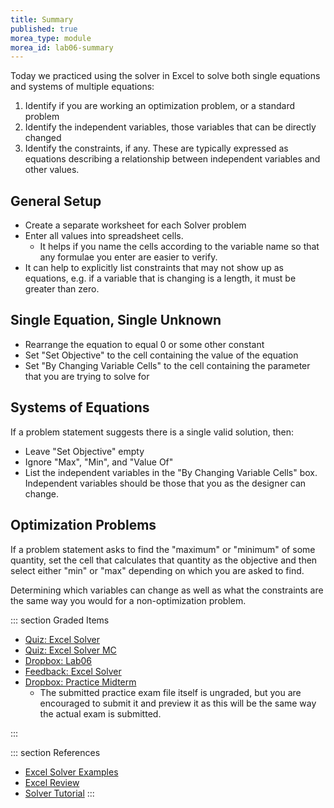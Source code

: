 ```yaml
---
title: Summary
published: true
morea_type: module
morea_id: lab06-summary
---
```

Today we practiced using the solver in Excel to solve both single
equations and systems of multiple equations:

1. Identify if you are working an optimization problem, or a standard problem
2. Identify the independent variables, those variables that can be directly changed
3. Identify the constraints, if any. These are typically expressed as
   equations describing a relationship between independent variables
   and other values.

## General Setup

- Create a separate worksheet for each Solver problem
- Enter all values into spreadsheet cells. 
  - It helps if you name the cells according to the variable name so
    that any formulae you enter are easier to verify.
- It can help to explicitly list constraints that may not show up as
  equations, e.g. if a variable that is changing is a length, it must
  be greater than zero.
  
## Single Equation, Single Unknown

- Rearrange the equation to equal 0 or some other constant
- Set "Set Objective" to the cell containing the value of the equation
- Set "By Changing Variable Cells" to the cell containing the parameter that you are trying to solve for

## Systems of Equations

If a problem statement suggests there is a single valid solution, then:

- Leave "Set Objective" empty
- Ignore "Max", "Min", and "Value Of"
- List the independent variables in the "By Changing Variable Cells" box. Independent variables should be those that you as the designer can change.

## Optimization Problems

If a problem statement asks to find the "maximum" or "minimum" of some
quantity, set the cell that calculates that quantity as the objective
and then select either "min" or "max" depending on which you are asked
to find.

Determining which variables can change as well as what the constraints
are the same way you would for a non-optimization problem.

::: section Graded Items
- [Quiz: Excel Solver]({{wwwroot}}/sys.php?f=assess/main&name=quiz06)
- [Quiz: Excel Solver MC]({{wwwroot}}/sys.php?f=assess/main&name=quiz06mc)
- [Dropbox: Lab06]({{wwwroot}}/sys.php?f=dropbox/main&pid=lab06)
- [Feedback: Excel Solver]({{wwwroot}}/feedback/excel-solver.php)
- [Dropbox: Practice Midterm]({{wwwroot}}/sys.php?f=dropbox/main&pid=Lab06mp)
  - The submitted practice exam file itself is ungraded, but you are
    encouraged to submit it and preview it as this will be the same
    way the actual exam is submitted.

<!-- from last semester:
      *You will NOT be graded for Lab 6 Quiz file or the Midterm
      Practice file, but it's a good idea to upload to allow access
      to them later. Also, remember to upload the Excel file with
      the in-class tasks worked for a participation grade.  
-->
:::

::: section References
- [Excel Solver Examples](http://www.vertex42.com/ExcelArticles/excel-solver-examples.html)
- [Excel Review](http://faculty.fuqua.duke.edu/~pecklund/ExcelReview/ExcelReview.htm)
- [Solver Tutorial](http://www.solver.com/tutorial.htm)
:::

